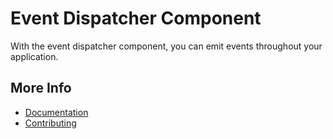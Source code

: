 # Event Dispatcher Component

With the event dispatcher component, you can emit events throughout your application. 

## More Info
- [Documentation](https://docs.qubusphp.com/event-dispatcher/)
- [Contributing](https://docs.qubusphp.com/contributing/)